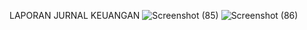 LAPORAN JURNAL KEUANGAN
![Screenshot (85)](https://user-images.githubusercontent.com/130916527/232724842-d014abfd-df3b-4594-adba-4b7da9d8b9c1.png)
![Screenshot (86)](https://user-images.githubusercontent.com/130916527/232725004-023b18f7-1328-482c-8351-d70c4975f246.png)

